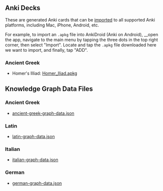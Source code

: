 Anki Decks
----------

These are generated Anki cards that can be [imported](https://www.wikihow.com/Open-APKG-Files) to all supported Anki
platforms, including Mac, iPhone, Android, etc.

For example, to import an `.apkg` file into AnkiDroid (Anki on Android), __open the app, navigate to the main menu by
tapping the three dots in the top right corner, then select "Import". Locate and tap the `.apkg` file downloaded here
we want to import, and finally, tap "ADD".

### Ancient Greek

- Homer's Illiad: [Homer_Iliad.apkg](https://github.com/QubitPi/Antiqua/releases/download/release-tag/Homer_Iliad.apkg)

Knowledge Graph Data Files
--------------------------

### Ancient Greek

- [ancient-greek-graph-data.json](https://github.com/QubitPi/Antiqua/releases/download/release-tag/ancient-greek-graph-data.json)

### Latin

- [latin-graph-data.json](https://github.com/QubitPi/Antiqua/releases/download/release-tag/latin-graph-data.json)

### Italian

- [italian-graph-data.json](https://github.com/QubitPi/Antiqua/releases/download/release-tag/italian-graph-data.json)

### German

- [german-graph-data.json](https://github.com/QubitPi/Antiqua/releases/download/release-tag/german-graph-data.json)

